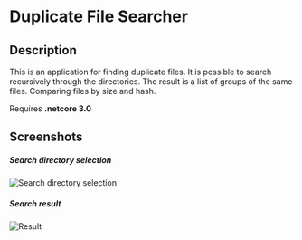 # Duplicate File Searcher

## Description
This is an application for finding duplicate files. It is possible to search recursively through the directories. The result is a list of groups of the same files. Comparing files by size and hash.

Requires **.netcore 3.0**

## Screenshots
##### Search directory selection
![Search directory selection](https://sun9-55.userapi.com/impg/4rE5FLdbh8nDMdKXkpPx8N0ERoPTA0v55A7YaQ/WTbPRqcJWE4.jpg?size=836x593&quality=96&sign=93af2c67fa8b4d5f63c286c04fe96f88&type=album)

##### Search result
![Result](https://sun9-40.userapi.com/impg/ZfQNYOnRRO1eKn3eAun6pPF0THHfzGU-74KayQ/DRYVJTf8Xcg.jpg?size=836x593&quality=96&sign=29e4b7125145a5d72c235b9d10ffefda&type=album)

